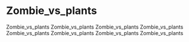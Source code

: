 # Zombie_vs_plants
Zombie_vs_plants Zombie_vs_plants Zombie_vs_plants Zombie_vs_plants Zombie_vs_plants Zombie_vs_plants Zombie_vs_plants Zombie_vs_plants 
